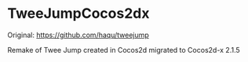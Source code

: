 TweeJumpCocos2dx
================

Original:
https://github.com/haqu/tweejump

Remake of Twee Jump created in Cocos2d migrated to Cocos2d-x 2.1.5

